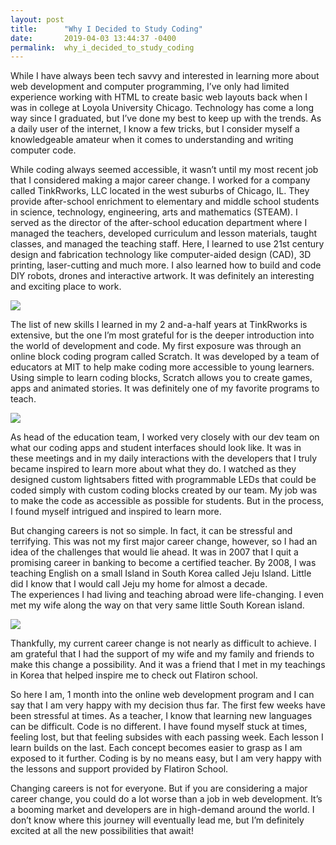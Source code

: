 ```yaml
---
layout: post
title:      "Why I Decided to Study Coding"
date:       2019-04-03 13:44:37 -0400
permalink:  why_i_decided_to_study_coding
---
```



While I have always been tech savvy and interested in learning more about web development and computer programming, I’ve only had limited experience working with HTML to create basic web layouts back when I was in college at Loyola University Chicago.  Technology has come a long way since I graduated, but I’ve done my best to keep up with the trends.  As a daily user of the internet, I know a few tricks, but I consider myself a knowledgeable amateur when it comes to understanding and writing computer code.

While coding always seemed accessible, it wasn’t until my most recent job that I considered making a major career change.  I worked for a company called TinkRworks, LLC located in the west suburbs of Chicago, IL.  They provide after-school enrichment to elementary and middle school students in science, technology, engineering, arts and mathematics (STEAM).  I served as the director of the after-school education department where I managed the teachers, developed curriculum and lesson materials, taught classes, and managed the teaching staff.  Here, I learned to use 21st century design and fabrication technology like computer-aided design (CAD), 3D printing, laser-cutting and much more.  I also learned how to build and code DIY robots, drones and interactive artwork.  It was definitely an interesting and exciting place to work.  

![](https://i.all3dp.com/wp-content/uploads/2016/03/27111347/tinkercad_astropi.jpg)

The list of new skills I learned in my 2 and-a-half years at TinkRworks is extensive, but the one I’m most grateful for is the deeper introduction into the world of development and code.  My first exposure was through an online block coding program called Scratch.  It was developed by a team of educators at MIT to help make coding more accessible to young learners.  Using simple to learn coding blocks, Scratch allows you to create games, apps and animated stories.  It was definitely one of my favorite programs to teach.  

![](https://www.buildamind.com.au/product/learn-to-code-richmond-on-thursdays-term-1-2018)

As head of the education team, I worked very closely with our dev team on what our coding apps and student interfaces should look like.  It was in these meetings and in my daily interactions with the developers that I truly became inspired to learn more about what they do.  I watched as they designed custom lightsabers fitted with programmable LEDs that could be coded simply with custom coding blocks created by our team.  My job was to make the code as accessible as possible for students.  But in the process, I found myself intrigued and inspired to learn more.  

But changing careers is not so simple.  In fact, it can be stressful and terrifying.  This was not my first major career change, however, so I had an idea of the challenges that would lie ahead.  It was in 2007 that I quit a promising career in banking to become a certified teacher.  By 2008, I was teaching English on a small Island in South Korea called Jeju Island.  Little did I know that I would call Jeju my home for almost a decade.  
The experiences I had living and teaching abroad were life-changing.  I even met my wife along the way on that very same little South Korean island.   

![](https://farm7.staticflickr.com/6002/5983290258_f504ffdb11_b.jpg)

Thankfully, my current career change is not nearly as difficult to achieve.  I am grateful that I had the support of my wife and my family and friends to make this change a possibility.  And it was a friend that I met in my teachings in Korea that helped inspire me to check out Flatiron school.  

So here I am, 1 month into the online web development program and I can say that I am very happy with my decision thus far.  The first few weeks have been stressful at times.  As a teacher, I know that learning new languages can be difficult.  Code is no different.  I have found myself stuck at times, feeling lost, but that feeling subsides with each passing week.  Each lesson I learn builds on the last.  Each concept becomes easier to grasp as I am exposed to it further.  Coding is by no means easy, but I am very happy with the lessons and support provided by Flatiron School.  

Changing careers is not for everyone.  But if you are considering a major career change, you could do a lot worse than a job in web development.  It’s a booming market and developers are in high-demand around the world.  I don’t know where this journey will eventually lead me, but I’m definitely excited at all the new possibilities that await!

